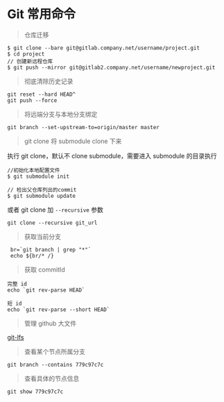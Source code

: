 # Git 常用命令

> 仓库迁移

```
$ git clone --bare git@gitlab.company.net/username/project.git
$ cd project
// 创建新远程仓库
$ git push --mirror git@gitlab2.company.net/username/newproject.git
```

> 彻底清除历史记录

```
git reset --hard HEAD^ 
git push --force
```

> 将远端分支与本地分支绑定
```
git branch --set-upstream-to=origin/master master 
```

> git clone 将 submodule clone 下来

执行 git clone，默认不 clone submodule，需要进入 submodule 的目录执行

```
//初始化本地配置文件
$ git submodule init

// 检出父仓库列出的commit
$ git submodule update
```

或者 git clone 加 `--recursive` 参数

```
git clone --recursive git_url
```

> 获取当前分支
```
 br=`git branch | grep "*"`
 echo ${br/* /}
```

> 获取 commitId

```
完整 id
echo `git rev-parse HEAD`
 
短 id
echo `git rev-parse --short HEAD`
```

> 管理 github 大文件

[git-lfs](https://git-lfs.github.com/)

> 查看某个节点所属分支

```
git branch --contains 779c97c7c
```

> 查看具体的节点信息

```
git show 779c97c7c
```